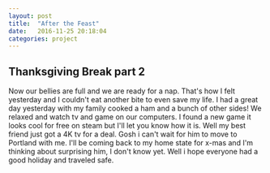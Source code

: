 ```yaml
---
layout: post
title:  "After the Feast"
date:   2016-11-25 20:18:04
categories: project
---
```


## Thanksgiving Break part 2
Now our bellies are full and we are ready for a nap. That's how I felt yesterday and I couldn't eat another bite to even save my life. I had a great day yesterday with my family cooked a ham and a bunch of other sides! We relaxed and watch tv and game on our computers. I found a new game it looks cool for free on steam but I'll let you know how it is. Well my best friend just got a 4K tv for a deal. Gosh i can't wait for him to move to Portland with me. I'll be coming back to my home state for x-mas and I'm thinking about surprising him, I don't know yet. Well i hope everyone had a good holiday and traveled safe.
